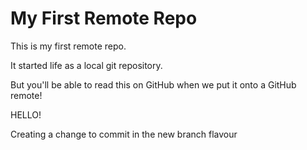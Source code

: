 # My First Remote Repo

This is my first remote repo.

It started life as a local git repository.

But you'll be able to read this on GitHub when we put it onto a GitHub remote!

HELLO!

Creating a change to commit in the new branch flavour
